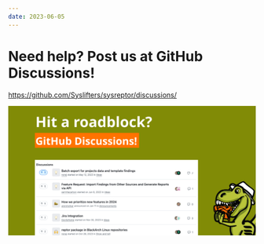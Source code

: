 ```yaml
---
date: 2023-06-05
---
```


# Need help? Post us at GitHub Discussions!
https://github.com/Syslifters/sysreptor/discussions/

![Need Help? GitHub Discussions!](../../images/show/github-discussions-1.png)
